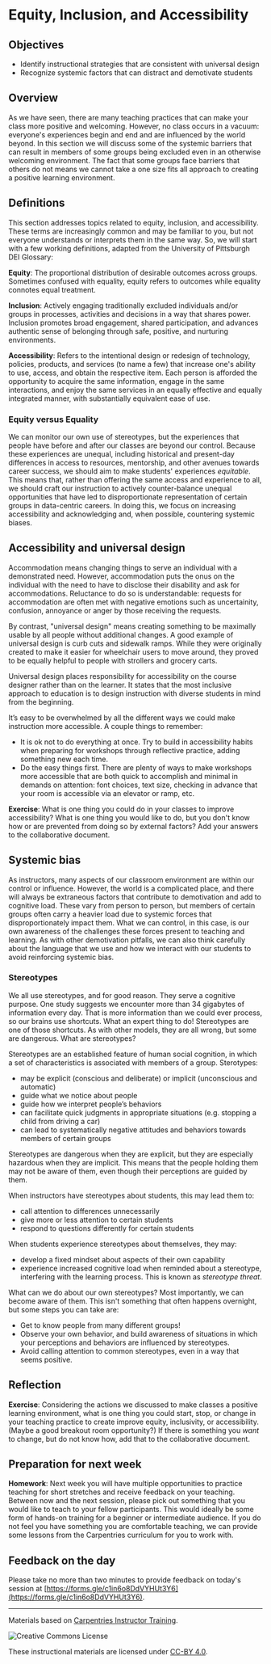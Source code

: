 # Equity, Inclusion, and Accessibility

## Objectives

+ Identify instructional strategies that are consistent with universal design
+ Recognize systemic factors that can distract and demotivate students

## Overview

As we have seen, there are many teaching practices that can make your class 
more positive and welcoming. However, no class occurs in a vacuum: everyone's 
experiences begin and end and are influenced by the world beyond. In this 
section we will discuss some of the systemic barriers that can result in 
members of some groups being excluded even in an otherwise welcoming 
environment. The fact that some groups face barriers that others do not means 
we cannot take a one size fits all approach to creating a positive learning 
environment.

## Definitions

This section addresses topics related to equity, inclusion, and accessibility. 
These terms are increasingly common and may be familiar to you, but not 
everyone understands or interprets them in the same way. So, we will start with 
a few working definitions, adapted from the University of Pittsburgh DEI 
Glossary:

**Equity**: The proportional distribution of desirable outcomes across groups. 
Sometimes confused with equality, equity refers to outcomes while equality 
connotes equal treatment.

**Inclusion**: Actively engaging traditionally excluded individuals and/or 
groups in processes, activities and decisions in a way that shares power. 
Inclusion promotes broad engagement, shared participation, and advances 
authentic sense of belonging through safe, positive, and nurturing 
environments.

**Accessibility**: Refers to the intentional design or redesign of technology, 
policies, products, and services (to name a few) that increase one's ability to 
use, access, and obtain the respective item. Each person is afforded the 
opportunity to acquire the same information, engage in the same interactions, 
and enjoy the same services in an equally effective and equally integrated 
manner, with substantially equivalent ease of use.

### Equity versus Equality

We can monitor our own use of stereotypes, but the experiences that people have 
before and after our classes are beyond our control. Because these experiences 
are unequal, including historical and present-day differences in access to 
resources, mentorship, and other avenues towards career success, we should aim 
to make students' experiences _equitable_. This means that, rather than 
offering the same access and experience to all, we should craft our instruction
to actively counter-balance unequal opportunities that have led to 
disproportionate representation of certain groups in data-centric careers. In 
doing this, we focus on increasing accessibility and acknowledging and, when 
possible, countering systemic biases.

## Accessibility and universal design

Accommodation means changing things to serve an individual with a demonstrated 
need. However, accommodation puts the onus on the individual with the need to 
have to disclose their disability and ask for accommodations. Reluctance to do 
so is understandable: requests for accommodation are often met with negative 
emotions such as uncertainity, confusion, annoyance or anger by those receiving 
the requests.

By contrast, "universal design" means creating something to be maximally usable 
by all people without additional changes. A good example of universal design is 
curb cuts and sidewalk ramps. While they were originally created to make it 
easier for wheelchair users to move around, they proved to be equally helpful 
to people with strollers and grocery carts.

Universal design places responsibility for accessibility on the course designer 
rather than on the learner. It states that the most inclusive approach to 
education is to design instruction with diverse students in mind from the 
beginning.

It’s easy to be overwhelmed by all the different ways we could make instruction 
more accessible. A couple things to remember:

+ It is ok not to do everything at once. Try to build in accessibility habits 
when preparing for workshops through reflective practice, adding something new 
each time.
+ Do the easy things first. There are plenty of ways to make workshops more 
accessible that are both quick to accomplish and minimal in demands on 
attention: font choices, text size, checking in advance that your room is 
accessible via an elevator or ramp, etc.

**Exercise**: What is one thing you could do in your classes to improve 
accessibility? What is one thing you would like to do, but you don't know how 
or are prevented from doing so by external factors? Add your answers to the 
collaborative document.

## Systemic bias

As instructors, many aspects of our classroom environment are within our 
control or influence. However, the world is a complicated place, and there will 
always be extraneous factors that contribute to demotivation and add to 
cognitive load. These vary from person to person, but members of certain groups 
often carry a heavier load due to systemic forces that disproportionately 
impact them. What we can control, in this case, is our own awareness of the 
challenges these forces present to teaching and learning. As with other 
demotivation pitfalls, we can also think carefully about the language that we 
use and how we interact with our students to avoid reinforcing systemic bias.

### Stereotypes

We all use stereotypes, and for good reason. They serve a cognitive purpose. 
One study suggests we encounter more than 34 gigabytes of information every 
day. That is more information than we could ever process, so our brains use 
shortcuts. What an expert thing to do! Stereotypes are one of those shortcuts. 
As with other models, they are all wrong, but some are dangerous. What are 
stereotypes?

Stereotypes are an established feature of human social cognition, in which a 
set of characteristics is associated with members of a group. Sterotypes:

+ may be explicit (conscious and deliberate) or implicit (unconscious and 
  automatic)
+ guide what we notice about people
+ guide how we interpret people’s behaviors
+ can facilitate quick judgments in appropriate situations (e.g. stopping a 
  child from driving a car)
+ can lead to systematically negative attitudes and behaviors towards members 
of certain groups

Stereotypes are dangerous when they are explicit, but they are especially 
hazardous when they are implicit. This means that the people holding them may 
not be aware of them, even though their perceptions are guided by them.

When instructors have stereotypes about students, this may lead them to:

+ call attention to differences unnecessarily
+ give more or less attention to certain students
+ respond to questions differently for certain students

When students experience stereotypes about themselves, they may:

+ develop a fixed mindset about aspects of their own capability
+ experience increased cognitive load when reminded about a stereotype, 
interfering with the learning process. This is known as _stereotype threat_.

What can we do about our own stereotypes? Most importantly, we can become aware 
of them. This isn't something that often happens overnight, but some steps you 
can take are:

+ Get to know people from many different groups!
+ Observe your own behavior, and build awareness of situations in which your 
perceptions and behaviors are influenced by stereotypes.
+ Avoid calling attention to common stereotypes, even in a way that seems 
positive.

## Reflection

**Exercise**: Considering the actions we discussed to make classes a positive 
learning environment, what is one thing you could start, stop, or change in 
your teaching practice to create improve equity, inclusivity, or accessibility. 
(Maybe a good breakout room opportunity?) If there is something you _want_ to 
change, but do not know how, add that to the collaborative document.

## Preparation for next week

**Homework**: Next week you will have multiple opportunities to practice 
teaching for short stretches and receive feedback on your teaching. Between now 
and the next session, please pick out something that you would like to teach to 
your fellow participants. This would ideally be some form of hands-on training 
for a beginner or intermediate audience. If you do not feel you have something 
you are comfortable teaching, we can provide some lessons from the Carpentries 
curriculum for you to work with.

## Feedback on the day

Please take no more than two minutes to provide feedback on today's session at 
[https://forms.gle/c1in6o8DdVYHUt3Y6](https://forms.gle/c1in6o8DdVYHUt3Y6).

***

Materials based on [Carpentries Instructor Training](https://carpentries.github.io/instructor-training/).

<img alt="Creative Commons License" style="border-width:0" src="https://i.creativecommons.org/l/by/4.0/88x31.png" />

These instructional materials are licensed under [CC-BY 4.0](https://creativecommons.org/licenses/by/4.0/).
